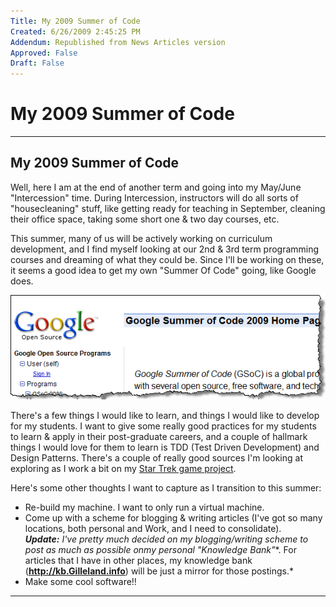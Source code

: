 ```yaml
---
Title: My 2009 Summer of Code
Created: 6/26/2009 2:45:25 PM
Addendum: Republished from News Articles version
Approved: False
Draft: False
---
```

# My 2009 Summer of Code

---

## My 2009 Summer of Code


Well, here I am at the end of another term and going into my May/June "Intercession" time. During Intercession, instructors will do all sorts of "housecleaning" stuff, like getting ready for teaching in September, cleaning their office space, taking some short one & two day courses, etc.



This summer, many of us will be actively working on curriculum development, and I find myself looking at our 2nd & 3rd term programming courses and dreaming of what they could be. Since I'll be working on these, it seems a good idea to get my own "Summer Of Code" going, like Google does.



[![image](images/2009/WLW-My2009SummerofCode_5E46-image_3.png)](http://socghop.appspot.com/program/home/google/gsoc2009)



There's a few things I would like to learn, and things I would like to develop for my students. I want to give some really good practices for my students to learn & apply in their post-graduate careers, and a couple of hallmark things I would love for them to learn is TDD (Test Driven Development) and Design Patterns. There's a couple of really good sources I'm looking at exploring as I work a bit on my [Star Trek game project](http://code.google.com/p/star-trek-oop).



Here's some other thoughts I want to capture as I transition to this summer:


- Re-build my machine. I want to only run a virtual machine.
- Come up with a scheme for blogging & writing articles (I've got so many locations, both personal and Work, and I need to consolidate).       
***Update:** I've pretty much decided on my blogging/writing scheme to post as much as possible on**my personal "Knowledge Bank"**. For articles that I have in other places, my knowledge bank (**http://kb.Gilleland.info**) will be just a mirror for those postings.*
- Make some cool software!!





---

